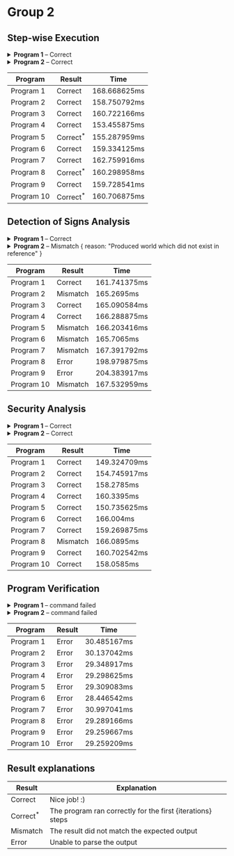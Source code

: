 # Group 2
## Step-wise Execution
<details><summary><strong>Program 1</strong> – Correct</summary>


```py
d := b ;
c := d ;
b := -1 ;
b := d ;
if (68 <= -2) ->
   c := c
fi ;
do (b = 8) ->
   do (!(-29 <= c) | true) ->
      do !(b <= a) ->
         do ((false || (((-59 >= b) && !!!true) & true)) || false) ->
            c := -92
         od
      od
   od
od ;
d := d ;
if !(false & !(((a > b) || (!false || true)) | true)) ->
   d := c
fi ;
do !((-6 > d) & ((c >= b) && true)) ->
   d := -99
od ;
do !(a <= b) ->
   if (false & ((c <= a) || (d != -58))) ->
      do !(c <= -62) ->
         if !(-66 = a) ->
            do true ->
               c := a
            od
         fi
      od
   fi
od
```



### Input

| Input        |                                    |
|--------------|------------------------------------|
| Determinism: | **✓**                              |
| Memory:      | `a = 7`, `b = 4`, `c = 6`, `d = 8` |



### Output 

| Node      | a | b  | c | d |
|-----------|---|----|---|---|
| Node 0    | 7 | 4  | 6 | 8 |
| Node 2    | 7 | 4  | 6 | 4 |
| Node 3    | 7 | 4  | 4 | 4 |
| Node 4    | 7 | -1 | 4 | 4 |
| **Stuck** |   |    |   |   |



</details>
<details><summary><strong>Program 2</strong> – Correct</summary>


```py
do (((b != -98) & (!(d = 45) | !!true)) & false) ->
   b := b
od ;
if (d >= c) ->
   c := c
fi ;
a := d ;
c := d ;
a := b ;
do false ->
   c := -49
od ;
a := c ;
c := 24 ;
a := a ;
a := 95
```



### Input

| Input        |                                     |
|--------------|-------------------------------------|
| Determinism: | **✓**                               |
| Memory:      | `a = 5`, `b = -4`, `c = 9`, `d = 9` |



### Output 

| Node                        | a  | b  | c  | d |
|-----------------------------|----|----|----|---|
| Node 0                      | 5  | -4 | 9  | 9 |
| Node 2                      | 5  | -4 | 9  | 9 |
| Node 5                      | 5  | -4 | 9  | 9 |
| Node 4                      | 5  | -4 | 9  | 9 |
| Node 6                      | 9  | -4 | 9  | 9 |
| Node 7                      | 9  | -4 | 9  | 9 |
| Node 8                      | -4 | -4 | 9  | 9 |
| Node 9                      | -4 | -4 | 9  | 9 |
| Node 11                     | 9  | -4 | 9  | 9 |
| Node 12                     | 9  | -4 | 24 | 9 |
| Node 13                     | 9  | -4 | 24 | 9 |
| **Terminated successfully** |    |    |    |   |



</details>

| Program    | Result              | Time         |
|------------|---------------------|--------------|
| Program 1  | Correct             | 168.668625ms |
| Program 2  | Correct             | 158.750792ms |
| Program 3  | Correct             | 160.722166ms |
| Program 4  | Correct             | 153.455875ms |
| Program 5  | Correct<sup>*</sup> | 155.287959ms |
| Program 6  | Correct             | 159.334125ms |
| Program 7  | Correct             | 162.759916ms |
| Program 8  | Correct<sup>*</sup> | 160.298958ms |
| Program 9  | Correct             | 159.728541ms |
| Program 10 | Correct<sup>*</sup> | 160.706875ms |
## Detection of Signs Analysis
<details><summary><strong>Program 1</strong> – Correct</summary>


```py
d := b ;
c := d ;
b := -1 ;
b := d ;
if (68 <= -2) ->
   c := c
fi ;
do (b = 8) ->
   do (!(-29 <= c) | true) ->
      do !(b <= a) ->
         do ((false || (((-59 >= b) && !!!true) & true)) || false) ->
            c := -92
         od
      od
   od
od ;
d := d ;
if !(false & !(((a > b) || (!false || true)) | true)) ->
   d := c
fi ;
do !((-6 > d) & ((c >= b) && true)) ->
   d := -99
od ;
do !(a <= b) ->
   if (false & ((c <= a) || (d != -58))) ->
      do !(c <= -62) ->
         if !(-66 = a) ->
            do true ->
               c := a
            od
         fi
      od
   fi
od
```



### Input

| Input        |                                    |
|--------------|------------------------------------|
| Determinism: | **✕**                              |
| Memory:      | `a = +`, `b = -`, `c = -`, `d = +` |



### Output 

| Node    | a | b | c | d |
|---------|---|---|---|---|
| Node 0  | + | - | - | + |
| Node 1  |   |   |   |   |
| Node 10 |   |   |   |   |
| Node 11 |   |   |   |   |
| Node 12 |   |   |   |   |
| Node 13 |   |   |   |   |
| Node 14 |   |   |   |   |
| Node 15 |   |   |   |   |
| Node 16 |   |   |   |   |
| Node 17 |   |   |   |   |
| Node 18 |   |   |   |   |
| Node 19 |   |   |   |   |
| Node 2  | + | - | - | - |
| Node 20 |   |   |   |   |
| Node 21 |   |   |   |   |
| Node 22 |   |   |   |   |
| Node 3  | + | - | - | - |
| Node 4  | + | - | - | - |
| Node 5  | + | - | - | - |
| Node 6  |   |   |   |   |
| Node 7  |   |   |   |   |
| Node 8  |   |   |   |   |
| Node 9  |   |   |   |   |



</details>
<details><summary><strong>Program 2</strong> – Mismatch { reason: "Produced world which did not exist in reference" }</summary>


```py
do (((b != -98) & (!(d = 45) | !!true)) & false) ->
   b := b
od ;
if (d >= c) ->
   c := c
fi ;
a := d ;
c := d ;
a := b ;
do false ->
   c := -49
od ;
a := c ;
c := 24 ;
a := a ;
a := 95
```



### Input

| Input        |                                    |
|--------------|------------------------------------|
| Determinism: | **✕**                              |
| Memory:      | `a = -`, `b = -`, `c = 0`, `d = -` |



### Output 

| Node    | a | b | c | d |
|---------|---|---|---|---|
| Node 0  | - | - | 0 | - |
| Node 1  |   |   |   |   |
| Node 10 |   |   |   |   |
| Node 11 |   |   |   |   |
| Node 12 |   |   |   |   |
| Node 13 |   |   |   |   |
| Node 2  | - | - | 0 | - |
| Node 3  |   |   |   |   |
| Node 4  |   |   |   |   |
| Node 5  |   |   |   |   |
| Node 6  |   |   |   |   |
| Node 7  |   |   |   |   |
| Node 8  |   |   |   |   |
| Node 9  |   |   |   |   |



</details>

| Program    | Result   | Time         |
|------------|----------|--------------|
| Program 1  | Correct  | 161.741375ms |
| Program 2  | Mismatch | 165.2695ms   |
| Program 3  | Correct  | 165.090584ms |
| Program 4  | Correct  | 166.288875ms |
| Program 5  | Mismatch | 166.203416ms |
| Program 6  | Mismatch | 165.7065ms   |
| Program 7  | Mismatch | 167.391792ms |
| Program 8  | Error    | 198.979875ms |
| Program 9  | Error    | 204.383917ms |
| Program 10 | Mismatch | 167.532959ms |
## Security Analysis
<details><summary><strong>Program 1</strong> – Correct</summary>


```py
d := b ;
c := d ;
b := -1 ;
b := d ;
if (68 <= -2) ->
   c := c
fi ;
do (b = 8) ->
   do (!(-29 <= c) | true) ->
      do !(b <= a) ->
         do ((false || (((-59 >= b) && !!!true) & true)) || false) ->
            c := -92
         od
      od
   od
od ;
d := d ;
if !(false & !(((a > b) || (!false || true)) | true)) ->
   d := c
fi ;
do !((-6 > d) & ((c >= b) && true)) ->
   d := -99
od ;
do !(a <= b) ->
   if (false & ((c <= a) || (d != -58))) ->
      do !(c <= -62) ->
         if !(-66 = a) ->
            do true ->
               c := a
            od
         fi
      od
   fi
od
```



### Input

| Input           |                                    |
|-----------------|------------------------------------|
| Lattice:        | `A < B`, `C < D`                   |
| Classification: | `c = A`, `b = D`, `d = D`, `a = D` |



### Output 

|            | Flows                                                                                    |
|------------|------------------------------------------------------------------------------------------|
| Actual     | `a → c`, `a → d`, `b → c`, `b → d`, `c → c`, `c → d`, `d → b`, `d → c`, `d → d`          |
| Allowed    | `a → a`, `a → b`, `a → d`, `b → a`, `b → b`, `b → d`, `c → c`, `d → a`, `d → b`, `d → d` |
| Violations | `a → c`, `b → c`, `c → d`, `d → c`                                                       |
| Result     | **Insecure**                                                                             |



</details>
<details><summary><strong>Program 2</strong> – Correct</summary>


```py
do (((b != -98) & (!(d = 45) | !!true)) & false) ->
   b := b
od ;
if (d >= c) ->
   c := c
fi ;
a := d ;
c := d ;
a := b ;
do false ->
   c := -49
od ;
a := c ;
c := 24 ;
a := a ;
a := 95
```



### Input

| Input           |                                    |
|-----------------|------------------------------------|
| Lattice:        | `A < B`, `C < D`                   |
| Classification: | `b = C`, `c = C`, `d = B`, `a = B` |



### Output 

|            | Flows                                                                  |
|------------|------------------------------------------------------------------------|
| Actual     | `a → a`, `b → a`, `b → b`, `c → a`, `c → c`, `d → a`, `d → b`, `d → c` |
| Allowed    | `a → a`, `a → d`, `b → b`, `b → c`, `c → b`, `c → c`, `d → a`, `d → d` |
| Violations | `b → a`, `c → a`, `d → b`, `d → c`                                     |
| Result     | **Insecure**                                                           |



</details>

| Program    | Result   | Time         |
|------------|----------|--------------|
| Program 1  | Correct  | 149.324709ms |
| Program 2  | Correct  | 154.745917ms |
| Program 3  | Correct  | 158.2785ms   |
| Program 4  | Correct  | 160.3395ms   |
| Program 5  | Correct  | 150.735625ms |
| Program 6  | Correct  | 166.004ms    |
| Program 7  | Correct  | 159.269875ms |
| Program 8  | Mismatch | 166.0895ms   |
| Program 9  | Correct  | 160.702542ms |
| Program 10 | Correct  | 158.0585ms   |
## Program Verification
<details><summary><strong>Program 1</strong> – command failed</summary>


```py
d := b ;
c := d ;
b := -1 ;
b := d ;
if (68 <= -2) ->
   c := c
fi ;
do (b = 8) ->
   do (!(-29 <= c) | true) ->
      do !(b <= a) ->
         do ((false || (((-59 >= b) && !!!true) & true)) || false) ->
            c := -92
         od
      od
   od
od ;
d := d ;
if !(false & !(((a > b) || (!false || true)) | true)) ->
   d := c
fi ;
do !((-6 > d) & ((c >= b) && true)) ->
   d := -99
od ;
do !(a <= b) ->
   if (false & ((c <= a) || (d != -58))) ->
      do !(c <= -62) ->
         if !(-66 = a) ->
            do true ->
               c := a
            od
         fi
      od
   fi
od
```



### Input

| Input         |            |
|---------------|------------|
| Postcondition | `Q = true` |



<details><summary>`stdout`</summary>


```json
Unknown analysis pv

```



</details>

</details>
<details><summary><strong>Program 2</strong> – command failed</summary>


```py
do (((b != -98) & (!(d = 45) | !!true)) & false) ->
   b := b
od ;
if (d >= c) ->
   c := c
fi ;
a := d ;
c := d ;
a := b ;
do false ->
   c := -49
od ;
a := c ;
c := 24 ;
a := a ;
a := 95
```



### Input

| Input         |                                                   |
|---------------|---------------------------------------------------|
| Postcondition | `Q = ((((a > 0) ∧ (b = 0)) ∧ (c > 0)) ∧ (d < 0))` |



<details><summary>`stdout`</summary>


```json
Unknown analysis pv

```



</details>

</details>

| Program    | Result | Time        |
|------------|--------|-------------|
| Program 1  | Error  | 30.485167ms |
| Program 2  | Error  | 30.137042ms |
| Program 3  | Error  | 29.348917ms |
| Program 4  | Error  | 29.298625ms |
| Program 5  | Error  | 29.309083ms |
| Program 6  | Error  | 28.446542ms |
| Program 7  | Error  | 30.997041ms |
| Program 8  | Error  | 29.289166ms |
| Program 9  | Error  | 29.259667ms |
| Program 10 | Error  | 29.259209ms |

## Result explanations

| Result              | Explanation                                                |
|---------------------|------------------------------------------------------------|
| Correct             | Nice job! :)                                               |
| Correct<sup>*</sup> | The program ran correctly for the first {iterations} steps |
| Mismatch            | The result did not match the expected output               |
| Error               | Unable to parse the output                                 |
